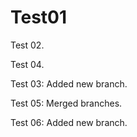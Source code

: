 # Test01

Test 02.

Test 04.

Test 03: Added new branch.

Test 05: Merged branches.

Test 06: Added new branch.